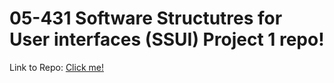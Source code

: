 # 05-431 Software Structutres for User interfaces (SSUI) Project 1 repo! 
Link to Repo: [Click me!](https://github.com/Chieri-JN/SSUI-Project-1)
